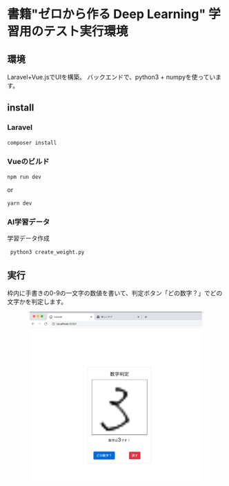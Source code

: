 # 書籍"ゼロから作る Deep Learning" 学習用のテスト実行環境

## 環境
Laravel+Vue.jsでUIを構築。
バックエンドで、python3 + numpyを使っています。

## install

### Laravel

```
composer install 
```
### Vueのビルド

```
npm run dev
```
or
```
yarn dev
```
### AI学習データ

学習データ作成
```
 python3 create_weight.py
 ```

## 実行
枠内に手書きの0-9の一文字の数値を書いて、判定ボタン「どの数字？」でどの文字かを判定します。

<p align="center"><img src="https://raw.githubusercontent.com/kysaeed/number-predictor/main/np-screen.png" width="400"></p>


